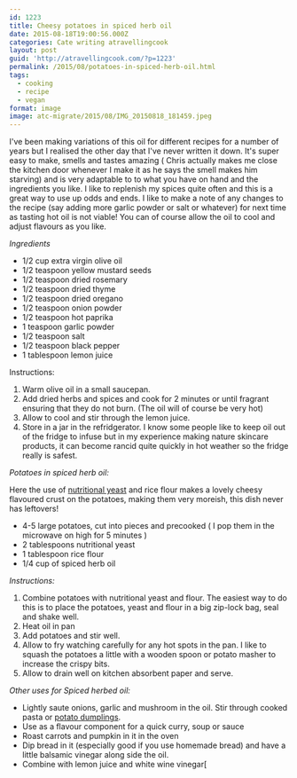 ```yaml
---
id: 1223
title: Cheesy potatoes in spiced herb oil
date: 2015-08-18T19:00:56.000Z
categories: Cate writing atravellingcook
layout: post
guid: 'http://atravellingcook.com/?p=1223'
permalink: /2015/08/potatoes-in-spiced-herb-oil.html
tags:
  - cooking
  - recipe
  - vegan
format: image
image: atc-migrate/2015/08/IMG_20150818_181459.jpeg
---
```


I've been making variations of this oil for different recipes for a number of years but I realised the other day that I've never written it down. It's super easy to make, smells and tastes amazing ( Chris actually makes me close the kitchen door whenever I make it as he says the smell makes him starving) and is very adaptable to to what you have on hand and the ingredients you like. I like to replenish my spices quite often and this is a great way to use up odds and ends. I like to make a note of any changes to the recipe (say adding more garlic powder or salt or whatever) for next time as tasting hot oil is not viable! You can of course allow the oil to cool and adjust flavours as you like.

_Ingredients_

-   1/2 cup extra virgin olive oil
-   1/2 teaspoon yellow mustard seeds
-   1/2 teaspoon dried rosemary
-   1/2 teaspoon dried thyme
-   1/2 teaspoon dried oregano
-   1/2 teaspoon onion powder
-   1/2 teaspoon hot paprika
-   1 teaspoon garlic powder
-   1/2 teaspoon salt
-   1/2 teaspoon black pepper
-   1 tablespoon lemon juice

Instructions:

1.  Warm olive oil in a small saucepan.
2.  Add dried herbs and spices and cook for 2 minutes or until fragrant ensuring that they do not burn. (The oil will of course be very hot)
3.  Allow to cool and stir through the lemon juice.
4.  Store in a jar in the refridgerator. I know some people like to keep oil out of the fridge to infuse but in my experience making nature skincare products, it can become rancid quite quickly in hot weather so the fridge really is safest.

_Potatoes in spiced herb oil:_

Here the use of [nutritional yeast](http://atravellingcook.com/2015/01/vegan-ingredients-resource-list.html) and rice flour makes a lovely cheesy flavoured crust on the potatoes, making them very moreish, this dish never has leftovers!

-   4-5 large potatoes, cut into pieces and precooked ( I pop them in the microwave on high for 5 minutes )
-   2 tablespoons nutritional yeast
-   1 tablespoon rice flour
-   1/4 cup of spiced herb oil

_Instructions:_

1.  Combine potatoes with nutritional yeast and flour. The easiest way to do this is to place the potatoes, yeast and flour in a big zip-lock bag, seal and shake well.
2.  Heat oil in pan
3.  Add potatoes and stir well.
4.  Allow to fry watching carefully for any hot spots in the pan. I like to squash the potatoes a little with a wooden spoon or potato masher to increase the crispy bits.
5.  Allow to drain well on kitchen absorbent paper and serve.

_Other uses for Spiced herbed oil:_

-   Lightly saute onions, garlic and mushroom in the oil. Stir through cooked pasta or [potato dumplings](http://atravellingcook.com/2015/08/egg-free-potato-dumplings.html).
-   Use as a flavour component for a quick curry, soup or sauce
-   Roast carrots and pumpkin in it in the oven
-   Dip bread in it (especially good if you use homemade bread) and have a little balsamic vinegar along side the oil.
-   Combine with lemon juice and white wine vinegar\[
